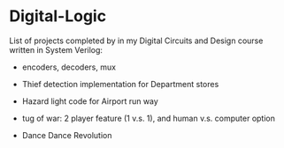 # Digital-Logic

List of projects completed by in my Digital Circuits and Design course written in System Verilog:

*	encoders, decoders, mux

*	Thief detection implementation for Department stores

* 	Hazard light code for Airport run way

*	tug of war: 2 player feature (1 v.s. 1), and human v.s. computer option

*	Dance Dance Revolution
